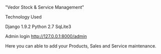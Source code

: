 
"Vedor Stock & Service Management"

Technology Used

Django 1.9.2
Python 2.7
SqLite3

Admin login http://127.0.0.1:8000/admin

Here you can able to add your Products, Sales and Service maintenance.
